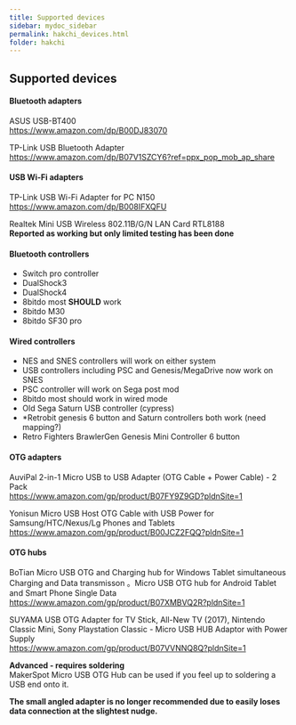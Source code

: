 ```yaml
---
title: Supported devices
sidebar: mydoc_sidebar
permalink: hakchi_devices.html
folder: hakchi
---
```


## Supported devices

#### Bluetooth adapters  
ASUS USB-BT400  
<https://www.amazon.com/dp/B00DJ83070>  

TP-Link USB Bluetooth Adapter  
<https://www.amazon.com/dp/B07V1SZCY6?ref=ppx_pop_mob_ap_share>

#### USB Wi-Fi adapters  
TP-Link USB Wi-Fi Adapter for PC N150  
<https://www.amazon.com/dp/B008IFXQFU>

Realtek Mini USB Wireless
802.11B/G/N LAN Card RTL8188  
**Reported as working but only limited testing has been done**  

#### Bluetooth controllers  
- Switch pro controller  
- DualShock3  
- DualShock4  
- 8bitdo most **SHOULD** work  
- 8bitdo M30  
- 8bitdo SF30 pro  

#### Wired controllers  
- NES and SNES controllers will work on either system   
- USB controllers including PSC and Genesis/MegaDrive now work on SNES  
- PSC controller will work on Sega post mod  
- 8bitdo most should work in wired mode  
- Old Sega Saturn USB controller (cypress)  
- *Retrobit genesis 6 button and Saturn controllers both work (need mapping?)   
- Retro Fighters BrawlerGen Genesis Mini Controller 6 button  

#### OTG adapters  
AuviPal 2-in-1 Micro USB to USB Adapter (OTG Cable + Power Cable) - 2 Pack  
<https://www.amazon.com/gp/product/B07FY9Z9GD?pldnSite=1>  

Yonisun Micro USB Host OTG Cable with USB Power for Samsung/HTC/Nexus/Lg Phones and Tablets  
<https://www.amazon.com/gp/product/B00JCZ2FQQ?pldnSite=1>  

#### OTG hubs  
BoTian Micro USB OTG and Charging hub for Windows Tablet simultaneous Charging and Data transmisson 。Micro USB OTG hub for Android Tablet and Smart Phone Single Data  
<https://www.amazon.com/gp/product/B07XMBVQ2R?pldnSite=1>  

SUYAMA USB OTG Adapter for TV Stick, All-New TV (2017), Nintendo Classic Mini, Sony Playstation Classic - Micro USB HUB Adaptor with Power Supply  
https://www.amazon.com/gp/product/B07VVNNQ8Q?pldnSite=1  


**Advanced - requires soldering**  
MakerSpot Micro USB OTG Hub can be used if you feel up to soldering a USB end onto it.  

**The small angled adapter is no longer recommended due to easily loses data connection at the slightest nudge.**
